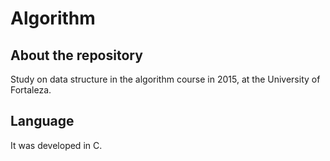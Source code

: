 # Algorithm


## About the repository

Study on data structure in the algorithm course in 2015, at the University of Fortaleza.

## Language

It was developed in C.


